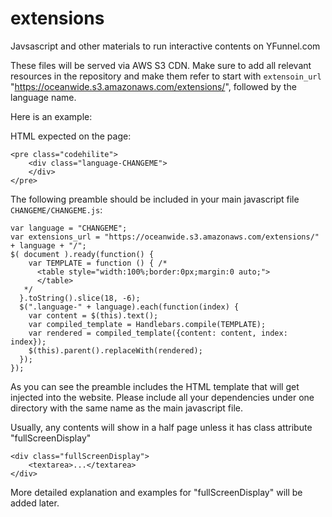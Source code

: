 # extensions
Javsascript and other materials to run interactive contents on YFunnel.com

These files will be served via AWS S3 CDN. Make sure to add all relevant resources in the repository and make them refer to start with `extensoin_url` "https://oceanwide.s3.amazonaws.com/extensions/", followed by the language name.

Here is an example:

HTML expected on the page:

    <pre class="codehilite">
        <div class="language-CHANGEME">
        </div>
    </pre>

The following preamble should be included in your main javascript file `CHANGEME/CHANGEME.js`:

    var language = "CHANGEME";
    var extensions_url = "https://oceanwide.s3.amazonaws.com/extensions/" + language + "/";
    $( document ).ready(function() {
        var TEMPLATE = function () { /*
          <table style="width:100%;border:0px;margin:0 auto;">
          </table>
       */
      }.toString().slice(18, -6);
      $(".language-" + language).each(function(index) {
        var content = $(this).text();
        var compiled_template = Handlebars.compile(TEMPLATE);
        var rendered = compiled_template({content: content, index: index});
        $(this).parent().replaceWith(rendered);
      });
    });

As you can see the preamble includes the HTML template that will get injected into the website.
Please include all your dependencies under one directory with the same name as the main javascript file.

Usually, any contents will show in a half page unless it has class attribute "fullScreenDisplay"

    <div class="fullScreenDisplay">
        <textarea>...</textarea>
    </div>

More detailed explanation and examples for "fullScreenDisplay" will be added later.
